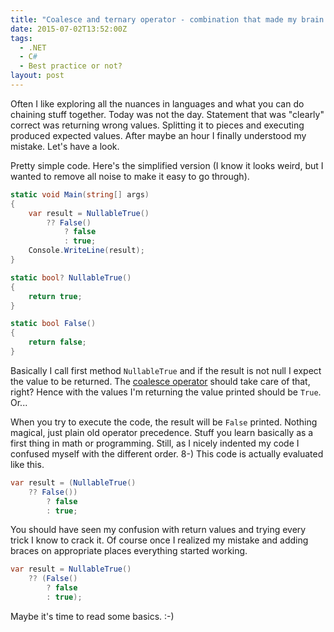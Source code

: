 ```yaml
---
title: "Coalesce and ternary operator - combination that made my brain hurt"
date: 2015-07-02T13:52:00Z
tags:
  - .NET
  - C#
  - Best practice or not?
layout: post
---
```

Often I like exploring all the nuances in languages and what you can do chaining stuff together. Today was not the day. Statement that was "clearly" correct was returning wrong values. Splitting it to pieces and executing produced expected values. After maybe an hour I finally understood my mistake. Let's have a look.

<!-- excerpt -->

Pretty simple code. Here's the simplified version (I know it looks weird, but I wanted to remove all noise to make it easy to go through).

```csharp
static void Main(string[] args)
{
	var result = NullableTrue()
		?? False()
			? false
			: true;
	Console.WriteLine(result);
}

static bool? NullableTrue()
{
	return true;
}

static bool False()
{
	return false;
}
```

Basically I call first method `NullableTrue` and if the result is not null I expect the value to be returned. The [coalesce operator][1] should take care of that, right? Hence with the values I'm returning the value printed should be `True`. Or...

When you try to execute the code, the result will be `False` printed. Nothing magical, just plain old operator precedence. Stuff you learn basically as a first thing in math or programming. Still, as I nicely indented my code I confused myself with the different order. 8-) This code is actually evaluated like this.

```csharp
var result = (NullableTrue()
	?? False())
		? false
		: true;
```

You should have seen my confusion with return values and trying every trick I know to crack it. Of course once I realized my mistake and adding braces on appropriate places everything started working.

```csharp
var result = NullableTrue()
	?? (False()
		? false
		: true);
```

Maybe it's time to read some basics. :-)

[1]: https://msdn.microsoft.com/en-us/library/ms173224.aspx